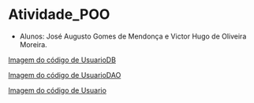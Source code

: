 # Atividade_POO

* Alunos: José Augusto Gomes de Mendonça e Victor Hugo de Oliveira Moreira.

[Imagem do código de UsuarioDB](https://github.com/JoseAugustoGM/Atividade_POO/blob/main/Captura%20de%20tela%202025-06-16%20022510.png)

[Imagem do código de UsuarioDAO](https://github.com/JoseAugustoGM/Atividade_POO/blob/main/Captura%20de%20tela%202025-06-16%20022537.png)

[Imagem do código de Usuario](https://github.com/JoseAugustoGM/Atividade_POO/blob/main/Captura%20de%20tela%202025-06-16%20022556.png)
